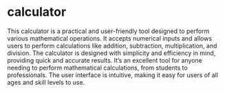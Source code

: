 # calculator
This calculator is a practical and user-friendly tool designed to perform various mathematical operations. It accepts numerical inputs and allows users to perform calculations like addition, subtraction, multiplication, and division. The calculator is designed with simplicity and efficiency in mind, providing quick and accurate results. It’s an excellent tool for anyone needing to perform mathematical calculations, from students to professionals. The user interface is intuitive, making it easy for users of all ages and skill levels to use.

